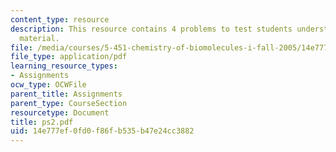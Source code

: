 ```yaml
---
content_type: resource
description: This resource contains 4 problems to test students understanding of course
  material.
file: /media/courses/5-451-chemistry-of-biomolecules-i-fall-2005/14e777ef0fd0f86fb535b47e24cc3882_ps2.pdf
file_type: application/pdf
learning_resource_types:
- Assignments
ocw_type: OCWFile
parent_title: Assignments
parent_type: CourseSection
resourcetype: Document
title: ps2.pdf
uid: 14e777ef-0fd0-f86f-b535-b47e24cc3882
---
```

